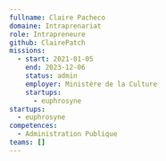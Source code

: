 ```yaml
---
fullname: Claire Pacheco
domaine: Intraprenariat
role: Intrapreneure
github: ClairePatch
missions:
  - start: 2021-01-05
    end: 2023-12-06
    status: admin
    employer: Ministère de la Culture
    startups:
      - euphrosyne
startups:
  - euphrosyne
competences:
  - Administration Publique
teams: []
---
```

